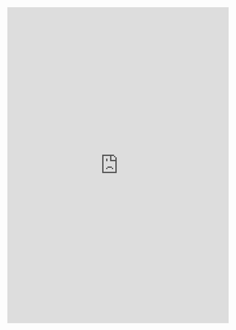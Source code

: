 <iframe
    frameborder="0"
    width="100%"
    height="720px"
    src="https://embed.plnkr.co/riXh2fSwaiXU06NUAzET?show=app.js,preview"
    edit="https://embed.plnkr.co/riXh2fSwaiXU06NUAzET?open=app.js&p=preview"
>
</iframe>